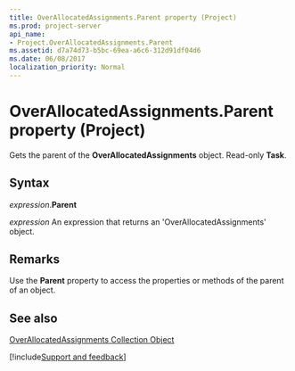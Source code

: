 ```yaml
---
title: OverAllocatedAssignments.Parent property (Project)
ms.prod: project-server
api_name:
- Project.OverAllocatedAssignments.Parent
ms.assetid: d7a74d73-b5bc-69ea-a6c6-312d91df04d6
ms.date: 06/08/2017
localization_priority: Normal
---
```



# OverAllocatedAssignments.Parent property (Project)

Gets the parent of the  **OverAllocatedAssignments** object. Read-only **Task**.


## Syntax

_expression_.**Parent**

 _expression_ An expression that returns an 'OverAllocatedAssignments' object.


## Remarks

Use the  **Parent** property to access the properties or methods of the parent of an object.


## See also


[OverAllocatedAssignments Collection Object](Project.overallocatedassignments.md)

[!include[Support and feedback](~/includes/feedback-boilerplate.md)]